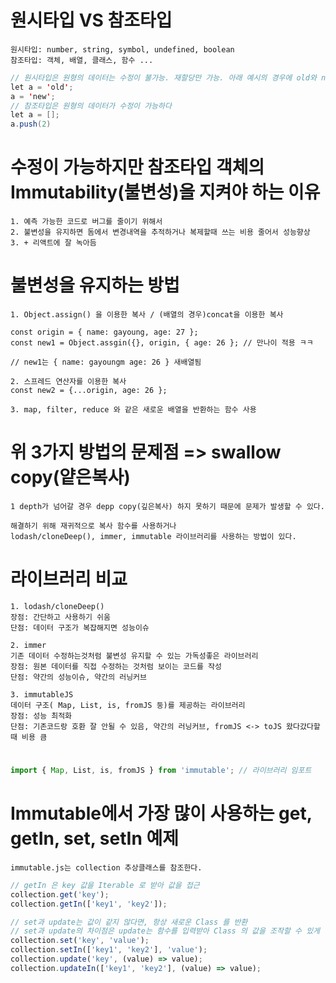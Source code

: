 # 원시타입 VS 참조타입
~~~
원시타입: number, string, symbol, undefined, boolean
참조타입: 객체, 배열, 클래스, 함수 ...
~~~
~~~java script
// 원시타입은 원형의 데이터는 수정이 불가능. 재할당만 가능. 아래 예시의 경우에 old와 new 모두 메모리에 존재한다. 
let a = 'old';
a = 'new'; 
// 참조타입은 원형의 데이터가 수정이 가능하다
let a = [];
a.push(2)
~~~

# 수정이 가능하지만 참조타입 객체의 Immutability(불변성)을 지켜야 하는 이유
~~~
1. 예측 가능한 코드로 버그를 줄이기 위해서
2. 불변성을 유지하면 돔에서 변경내역을 추적하거나 복제할때 쓰는 비용 줄어서 성능향상
3. + 리액트에 잘 녹아듬 
~~~

# 불변성을 유지하는 방법
~~~
1. Object.assign() 을 이용한 복사 / (배열의 경우)concat을 이용한 복사

const origin = { name: gayoung, age: 27 };
const new1 = Object.assgin({}, origin, { age: 26 }; // 만나이 적용 ㅋㅋ

// new1는 { name: gayoungm age: 26 } 새배열됨

2. 스프레드 연산자를 이용한 복사
const new2 = {...origin, age: 26 };

3. map, filter, reduce 와 같은 새로운 배열을 반환하는 함수 사용
~~~

# 위 3가지 방법의 문제점 => swallow copy(얕은복사)
~~~
1 depth가 넘어갈 경우 depp copy(깊은복사) 하지 못하기 때문에 문제가 발생할 수 있다.

해결하기 위해 재귀적으로 복사 함수를 사용하거나
lodash/cloneDeep(), immer, immutable 라이브러리를 사용하는 방법이 있다.
~~~

# 라이브러리 비교 
~~~
1. lodash/cloneDeep() 
장점: 간단하고 사용하기 쉬움
단점: 데이터 구조가 복잡해지면 성능이슈

2. immer
기존 데이터 수정하는것처럼 불변성 유지할 수 있는 가독성좋은 라이브러리
장점: 원본 데이터를 직접 수정하는 것처럼 보이는 코드를 작성
단점: 약간의 성능이슈, 약간의 러닝커브

3. immutableJS
데이터 구조( Map, List, is, fromJS 둥)를 제공하는 라이브러리
장점: 성능 최적화
단점: 기존코드랑 호환 잘 안될 수 있음, 약간의 러닝커브, fromJS <-> toJS 왔다갔다할때 비용 큼
~~~

#
~~~javascript
import { Map, List, is, fromJS } from 'immutable'; // 라이브러리 임포트
~~~
# Immutable에서 가장 많이 사용하는 get, getIn, set, setIn 예제
~~~
immutable.js는 collection 추상클래스를 참조한다.
~~~
~~~ javascript
// getIn 은 key 값을 Iterable 로 받아 값을 접근
collection.get('key');
collection.getIn(['key1', 'key2']);

// set과 update는 값이 같지 않다면, 항상 새로운 Class 를 반환
// set과 update의 차이점은 update는 함수를 입력받아 Class 의 값을 조작할 수 있게 해줌
collection.set('key', 'value');
collection.setIn(['key1', 'key2'], 'value');
collection.update('key', (value) => value);
collection.updateIn(['key1', 'key2'], (value) => value);
~~~

